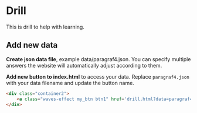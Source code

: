 # Drill

This is drill to help with learning.

## Add new data

**Create json data file**, example data/paragraf4.json.
You can specify multiple answers the website will automatically adjust according to them.

**Add new button to index.html** to access your data.
Replace `paragraf4.json` with your data filename and update the button name.

```html
<div class="container2">
    <a class="waves-effect my_btn btn1" href='drill.html?data=paragraf4.json'>Paragraf 4</a>
</div>
```

